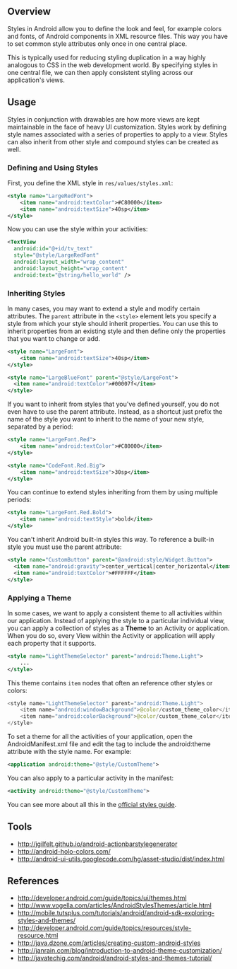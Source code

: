 ## Overview

Styles in Android allow you to define the look and feel, for example colors and fonts, of Android components in XML resource files. This way you have to set common style attributes only once in one central place.

This is typically used for reducing styling duplication in a way highly analogous to CSS in the web development world. By specifying styles in one central file, we can then apply consistent styling across our application's views.

## Usage

Styles in conjunction with drawables are how more views are kept maintainable in the face of heavy UI customization. Styles work by defining style names associated with a series of properties to apply to a view. Styles can also inherit from other style and compound styles can be created as well.

### Defining and Using Styles

First, you define the XML style in `res/values/styles.xml`:

```xml
<style name="LargeRedFont">
    <item name="android:textColor">#C80000</item>
    <item name="android:textSize">40sp</item>
</style>
```

Now you can use the style within your activities:

```xml
<TextView
  android:id="@+id/tv_text"
  style="@style/LargeRedFont"
  android:layout_width="wrap_content"
  android:layout_height="wrap_content"
  android:text="@string/hello_world" /> 
```

### Inheriting Styles

In many cases, you may want to extend a style and modify certain attributes. The `parent` attribute in the `<style>` element lets you specify a style from which your style should inherit properties. You can use this to inherit properties from an existing style and then define only the properties that you want to change or add.

```xml
<style name="LargeFont">
    <item name="android:textSize">40sp</item>
</style>

<style name="LargeBlueFont" parent="@style/LargeFont">
  <item name="android:textColor">#00007f</item>
</style>
```

If you want to inherit from styles that you've defined yourself, you do not even have to use the parent attribute. Instead, as a shortcut just prefix the name of the style you want to inherit to the name of your new style, separated by a period:

```xml
<style name="LargeFont.Red">
    <item name="android:textColor">#C80000</item>
</style>

<style name="CodeFont.Red.Big">
    <item name="android:textSize">30sp</item>
</style>
```

You can continue to extend styles inheriting from them by using multiple periods:

```xml
<style name="LargeFont.Red.Bold">
    <item name="android:textStyle">bold</item>
</style>
```

You can't inherit Android built-in styles this way. To reference a built-in style you must use the parent attribute:

```xml
<style name="CustomButton" parent="@android:style/Widget.Button">
  <item name="android:gravity">center_vertical|center_horizontal</item>
  <item name="android:textColor">#FFFFFF</item>
</style>
```

### Applying a Theme

In some cases, we want to apply a consistent theme to all activities within our application. Instead of applying the style to a particular individual view, you can apply a collection of styles as a **Theme** to an Activity or application. When you do so, every View within the Activity or application will apply each property that it supports. 

```xml
<style name="LightThemeSelector" parent="android:Theme.Light">
    ...
</style>
```

This theme contains `item` nodes that often an reference other styles or colors:

```java
<style name="LightThemeSelector" parent="android:Theme.Light">
    <item name="android:windowBackground">@color/custom_theme_color</item>
    <item name="android:colorBackground">@color/custom_theme_color</item>
</style>
```

To set a theme for all the activities of your application, open the AndroidManifest.xml file and edit the <application> tag to include the android:theme attribute with the style name. For example:

```xml
<application android:theme="@style/CustomTheme">
```

You can also apply to a particular activity in the manifest:

```xml
<activity android:theme="@style/CustomTheme">
```

You can see more about all this in the [official styles guide](http://developer.android.com/guide/topics/ui/themes.html).

## Tools

 * <http://jgilfelt.github.io/android-actionbarstylegenerator>
 * <http://android-holo-colors.com/>
 * <http://android-ui-utils.googlecode.com/hg/asset-studio/dist/index.html>

## References

 * <http://developer.android.com/guide/topics/ui/themes.html>
 * <http://www.vogella.com/articles/AndroidStylesThemes/article.html>
 * <http://mobile.tutsplus.com/tutorials/android/android-sdk-exploring-styles-and-themes/>
 * <http://developer.android.com/guide/topics/resources/style-resource.html>
 * <http://java.dzone.com/articles/creating-custom-android-styles>
 * <http://janrain.com/blog/introduction-to-android-theme-customization/>
 * <http://javatechig.com/android/android-styles-and-themes-tutorial/>